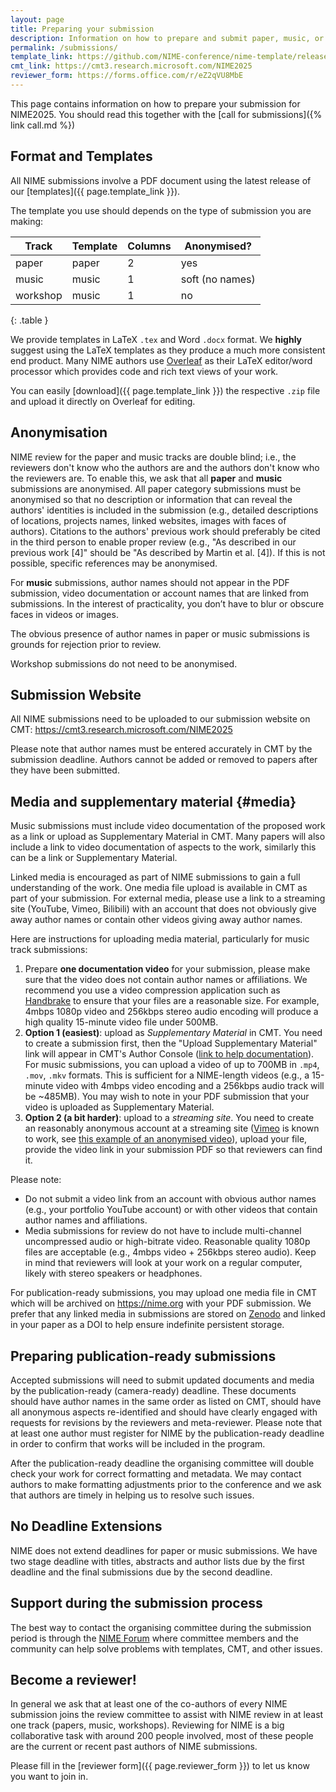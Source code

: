 ```yaml
---
layout: page  
title: Preparing your submission
description: Information on how to prepare and submit paper, music, or workshop submissions for NIME2025.
permalink: /submissions/
template_link: https://github.com/NIME-conference/nime-template/releases/tag/v2024.12.02
cmt_link: https://cmt3.research.microsoft.com/NIME2025
reviewer_form: https://forms.office.com/r/eZ2qVU8MbE
---
```


This page contains information on how to prepare your submission for NIME2025. You should read this together with the [call for submissions]({% link call.md %})

## Format and Templates

All NIME submissions involve a PDF document using the latest release of our [templates]({{ page.template_link }}).

The template you use should depends on the type of submission you are making:

| Track    | Template | Columns | Anonymised?     |
|----------|----------|---------|-----------------|
| paper    | paper    | 2       | yes             |
| music    | music    | 1       | soft (no names) |
| workshop | music    | 1       | no              |
{: .table }

We provide templates in LaTeX `.tex` and Word `.docx` format. We **highly** suggest using the LaTeX templates as they produce a much more consistent end product. Many NIME authors use [Overleaf](https://www.overleaf.com/) as their LaTeX editor/word processor which provides code and rich text views of your work. 

You can easily [download]({{ page.template_link }}) the respective `.zip` file and upload it directly on Overleaf for editing.

## Anonymisation

NIME review for the paper and music tracks are double blind; i.e., the reviewers don't know who the authors are and the authors don't know who the reviewers are. To enable this, we ask that all **paper** and **music** submissions are anonymised. All paper category submissions must be anonymised so that no description or information that can reveal the authors' identities is included in the submission (e.g., detailed descriptions of locations, projects names, linked websites, images with faces of authors). Citations to the authors' previous work should preferably be cited in the third person to enable proper review (e.g., "As described in our previous work \[4\]" should be "As described by Martin et al. \[4\]). If this is not possible, specific references may be anonymised.

For **music** submissions, author names should not appear in the PDF submission, video documentation or account names that are linked from submissions. In the interest of practicality, you don’t have to blur or obscure faces in videos or images.

The obvious presence of author names in paper or music submissions is grounds for rejection prior to review.

Workshop submissions do not need to be anonymised.

## Submission Website

All NIME submissions need to be uploaded to our submission website on CMT: <https://cmt3.research.microsoft.com/NIME2025>

Please note that author names must be entered accurately in CMT by the submission deadline. Authors cannot be added or removed to papers after they have been submitted.

## Media and supplementary material {#media}

Music submissions must include video documentation of the proposed work as a link or upload as Supplementary Material in CMT. Many papers will also include a link to video documentation of aspects to the work, similarly this can be a link or Supplementary Material.

Linked media is encouraged as part of NIME submissions to gain a full understanding of the work. One media file upload is available in CMT as part of your submission. For external media, please use a link to a streaming site (YouTube, Vimeo, Bilibili) with an account that does not obviously give away author names or contain other videos giving away author names.

Here are instructions for uploading media material, particularly for music track submissions:

1. Prepare **one documentation video** for your submission, please make sure that the video does not contain author names or affiliations. We recommend you use a video compression application such as [Handbrake](https://handbrake.fr) to ensure that your files are a reasonable size. For example, 4mbps 1080p video and 256kbps stereo audio encoding will produce a high quality 15-minute video file under 500MB.
2. **Option 1 (easiest)**: upload as _Supplementary Material_ in CMT. You need to create a submission first, then the "Upload Supplementary Material" link will appear in CMT's Author Console ([link to help documentation](https://cmt3.research.microsoft.com/docs/help/author/submit-supplementary-material.html)). For music submissions, you can upload a video of up to 700MB in `.mp4`, `.mov`, `.mkv` formats. This is sufficient for a NIME-length videos (e.g., a 15-minute video with 4mbps video encoding and a 256kbps audio track will be ~485MB). You may wish to note in your PDF submission that your video is uploaded as Supplementary Material.
3. **Option 2 (a bit harder)**: upload to a _streaming site_. You need to create an reasonably anonymous account at a streaming site ([Vimeo](https://vimeo.com) is known to work, see [this example of an anonymised video](https://vimeo.com/911078203)), upload your file, provide the video link in your submission PDF so that reviewers can find it.

Please note:

- Do not submit a video link from an account with obvious author names (e.g., your portfolio YouTube account) or with other videos that contain author names and affiliations.
- Media submissions for review do not have to include multi-channel uncompressed audio or high-bitrate video. Reasonable quality 1080p files are acceptable (e.g., 4mbps video + 256kbps stereo audio). Keep in mind that reviewers will look at your work on a regular computer, likely with stereo speakers or headphones.

For publication-ready submissions, you may upload one media file in CMT which will be archived on <https://nime.org> with your PDF submission. We prefer that any linked media in submissions are stored on [Zenodo](https://zenodo.org) and linked in your paper as a DOI to help ensure indefinite persistent storage.

## Preparing publication-ready submissions

Accepted submissions will need to submit updated documents and media by the publication-ready (camera-ready) deadline. These documents should have author names in the same order as listed on CMT, should have all anonymous aspects re-identified and should have clearly engaged with requests for revisions by the reviewers and meta-reviewer. Please note that at least one author must register for NIME by the publication-ready deadline in order to confirm that works will be included in the program.

After the publication-ready deadline the organising committee will double check your work for correct formatting and metadata. We may contact authors to make formatting adjustments prior to the conference and we ask that authors are timely in helping us to resolve such issues.

## No Deadline Extensions

NIME does not extend deadlines for paper or music submissions. We have two stage deadline with titles, abstracts and author lists due by the first deadline and the final submissions due by the second deadline.

## Support during the submission process

The best way to contact the organising committee during the submission period is through the [NIME Forum](https://forum.nime.org) where committee members and the community can help solve problems with templates, CMT, and other issues.

## Become a reviewer!

In general we ask that at least one of the co-authors of every NIME submission joins the review committee to assist with NIME review in at least one track (papers, music, workshops). Reviewing for NIME is a big collaborative task with around 200 people involved, most of these people are the current or recent past authors of NIME submissions.

Please fill in the [reviewer form]({{ page.reviewer_form }}) to let us know you want to join in.